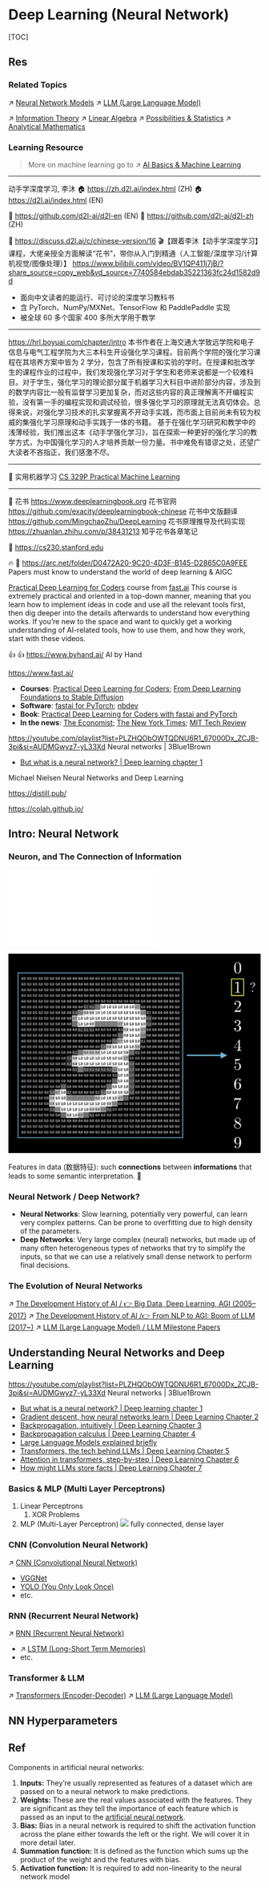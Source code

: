 # Deep Learning (Neural Network)

[TOC]



## Res
### Related Topics
↗ [Neural Network Models](2️⃣%20Neural%20Network%20Models%20🗿/Neural%20Network%20Models.md)
↗ [LLM (Large Language Model)](../../Natural%20Language%20Processing%20(NLP)/🦑%20LLM%20(Large%20Language%20Model)/LLM%20(Large%20Language%20Model).md)

↗ [Information Theory](../../../../🧮%20Mathematics/🧐%20Information%20Theory/Information%20Theory.md)
↗ [Linear Algebra](../../../../🧮%20Mathematics/🧊%20Algebra/Linear%20Algebra/Linear%20Algebra.md)
↗ [Possibilities & Statistics](../../../../🧮%20Mathematics/📐%20Measures%20(Measure%20Theory)/📊%20Possibilities%20&%20Statistics/Possibilities%20&%20Statistics.md)
↗ [Analytical Mathematics](../../../../🧮%20Mathematics/Analytical%20Mathematics/Analytical%20Mathematics.md)


### Learning Resource
>  More on machine learning go to ↗️ [AI Basics & Machine Learning](../AI%20Basics%20&%20Machine%20Learning.md)

---
动手学深度学习, 李沐
🏠 https://zh.d2l.ai/index.html (ZH)
🏠 https://d2l.ai/index.html (EN)

🚧 https://github.com/d2l-ai/d2l-en (EN)
🚧 https://github.com/d2l-ai/d2l-zh (ZH)

👥 https://discuss.d2l.ai/c/chinese-version/16
🎬【跟着李沐【动手学深度学习】课程，大佬亲授全方面解读“花书”，带你从入门到精通（人工智能/深度学习/计算机视觉/图像处理）】 https://www.bilibili.com/video/BV1QP411j7jB/?share_source=copy_web&vd_source=7740584ebdab35221363fc24d1582d9d
- 面向中文读者的能运行、可讨论的深度学习教科书
- 含 PyTorch、NumPy/MXNet、TensorFlow 和 PaddlePaddle 实现
- 被全球 60 多个国家 400 多所大学用于教学

---
https://hrl.boyuai.com/chapter/intro
本书作者在上海交通大学致远学院和电子信息与电气工程学院为大三本科生开设强化学习课程。目前两个学院的强化学习课程在其培养方案中皆为 2 学分，包含了所有授课和实验的学时。在授课和批改学生的课程作业的过程中，我们发现强化学习对于学生和老师来说都是一个较难科目。对于学生，强化学习的理论部分属于机器学习大科目中进阶部分内容，涉及到的数学内容比一般有监督学习更加复杂，而对这些内容的真正理解离不开编程实验，没有第一手的编程实现和调试经验，很多强化学习的原理就无法真切体会。总得来说，对强化学习技术的扎实掌握离不开动手实践，而市面上目前尚未有较为权威的集强化学习原理和动手实践于一体的书籍。
基于在强化学习研究和教学中的浅薄经验，我们推出这本《动手学强化学习》，旨在探索一种更好的强化学习的教学方式，为中国强化学习的人才培养贡献一份力量。书中难免有错谬之处，还望广大读者不吝指正，我们感激不尽。

---
🏫 实用机器学习 [CS 329P Practical Machine Learning](../../../../🗺%20CS%20Overview/💋%20Intro%20to%20Computer%20Science/👩🏼‍🏫%20Courses%20of%20Universities/Stanford/CS%20329P%20Practical%20Machine%20Learning/CS%20329P%20Practical%20Machine%20Learning.md)

---
📖 花书 
https://www.deeplearningbook.org 花书官网  
https://github.com/exacity/deeplearningbook-chinese 花书中文版翻译  
https://github.com/MingchaoZhu/DeepLearning 花书原理推导及代码实现  
https://zhuanlan.zhihu.com/p/38431213 知乎花书各章笔记

🏫 https://cs230.stanford.edu 

🔥 📄 https://arc.net/folder/D0472A20-9C20-4D3F-B145-D2865C0A9FEE
Papers must know to understand the world of deep learning & AIGC

[Practical Deep Learning for Coders](https://course.fast.ai/) course from [fast.ai](https://www.fast.ai/)
This course is extremely practical and oriented in a top-down manner, meaning that you learn how to implement ideas in code and use all the relevant tools first, then dig deeper into the details afterwards to understand how everything works. If you’re new to the space and want to quickly get a working understanding of AI-related tools, how to use them, and how they work, start with these videos.

👍 👍 https://www.byhand.ai/
AI by Hand

https://www.fast.ai/
- **Courses**: [Practical Deep Learning for Coders](https://course.fast.ai/); [From Deep Learning Foundations to Stable Diffusion](https://course.fast.ai/Lessons/part2.html)
- **Software**: [fastai for PyTorch](https://docs.fast.ai/); [nbdev](https://nbdev.fast.ai/)
- **Book**: [Practical Deep Learning for Coders with fastai and PyTorch](https://www.amazon.com/Deep-Learning-Coders-fastai-PyTorch/dp/1492045527)
- **In the news**: [The Economist](https://www.economist.com/business/2018/10/25/new-schemes-teach-the-masses-to-build-ai); [The New York Times](https://www.nytimes.com/2018/11/18/technology/artificial-intelligence-language.html); [MIT Tech Review](https://www.technologyreview.com/s/611858/small-team-of-ai-coders-beats-googles-code/)

https://youtube.com/playlist?list=PLZHQObOWTQDNU6R1_67000Dx_ZCJB-3pi&si=AUDMGwyz7-yL33Xd
Neural networks | 3Blue1Brown
- [But what is a neural network? | Deep learning chapter 1](https://youtu.be/aircAruvnKk?si=RiyEviyfGbC8YwS0)

Michael Nielsen
Neural Networks and Deep Learning

https://distill.pub/

https://colah.github.io/



## Intro: Neural Network
### Neuron, and The Connection of Information
![computing.excalidraw | 800](../../../../../Assets/Illustrations/Computer%20Science%20Philosophy/computing.excalidraw.md)

![|600](../../../../../Assets/Pics/Screenshot%202025-09-04%20at%2020.19.48.png)

Features in data (数据特征): such **connections** between **informations** that leads to some semantic interpretation. 🤔


### Neural Network / Deep Network?
- **Neural Networks**: Slow learning, potentially very powerful, can learn very complex patterns. Can be prone to overfitting due to high density of the parameters.
- **Deep Networks**: Very large complex (neural) networks, but made up of many often heterogeneous types of networks that try to simplify the inputs, so that we can use a relatively small dense network to perform final decisions.


### The Evolution of Neural Networks
↗ [The Development History of AI / 👉 Big Data, Deep Learning, AGI (2005–2017)](../The%20Development%20History%20of%20AI.md#👉%20Big%20Data,%20Deep%20Learning,%20AGI%20(2005–2017))
↗ [The Development History of AI /👉 From NLP to AGI: Boom of LLM (2017~)](../The%20Development%20History%20of%20AI.md#👉%20From%20NLP%20to%20AGI:%20Boom%20of%20LLM%20(2017~))
↗ [LLM (Large Language Model) / LLM Milestone Papers](../../Natural%20Language%20Processing%20(NLP)/🦑%20LLM%20(Large%20Language%20Model)/LLM%20(Large%20Language%20Model).md#LLM%20Milestone%20Papers)



## Understanding Neural Networks and Deep Learning
https://youtube.com/playlist?list=PLZHQObOWTQDNU6R1_67000Dx_ZCJB-3pi&si=AUDMGwyz7-yL33Xd
Neural networks | 3Blue1Brown
- [But what is a neural network? | Deep learning chapter 1](https://youtu.be/aircAruvnKk?si=RiyEviyfGbC8YwS0)
- [Gradient descent, how neural networks learn | Deep Learning Chapter 2](https://youtu.be/IHZwWFHWa-w?si=DqZgN_65JZfHX-81)
- [Backpropagation, intuitively | Deep Learning Chapter 3](https://youtu.be/Ilg3gGewQ5U?si=yYl6Vi6Sb-NxWbh5)
- [Backpropagation calculus | Deep Learning Chapter 4](https://youtu.be/tIeHLnjs5U8?si=w84SrOkyDnMwKSk7)
- [Large Language Models explained briefly](https://youtu.be/LPZh9BOjkQs?si=7CRyWTVnx3BIGQGy)
- [Transformers, the tech behind LLMs | Deep Learning Chapter 5](https://youtu.be/wjZofJX0v4M?si=cLC36CWJiJPKQJgT)
- [Attention in transformers, step-by-step | Deep Learning Chapter 6](https://youtu.be/eMlx5fFNoYc?si=UqpVj1vDxOtWAnlc)
- [How might LLMs store facts | Deep Learning Chapter 7](https://youtu.be/9-Jl0dxWQs8?si=jJPuNPfLV6AtWNJa)


### Basics & MLP (Multi Layer Perceptrons)
1. Linear Perceptrons
	1. XOR Problems
2. MLP (Multi-Layer Perceptron)
![](../../../../../../../../Assets/Pics/Screenshot%202023-01-29%20at%2012.54.02%20AM.png)
fully connected, dense layer


### CNN (Convolution Neural Network)
↗ [CNN (Convolutional Neural Network)](2️⃣%20Neural%20Network%20Models%20🗿/CNN%20(Convolutional%20Neural%20Network)/CNN%20(Convolutional%20Neural%20Network).md)
- [VGGNet](2️⃣%20Neural%20Network%20Models%20🗿/CNN%20(Convolutional%20Neural%20Network)/VGGNet/VGGNet.md)
- [YOLO (You Only Look Once)](2️⃣%20Neural%20Network%20Models%20🗿/CNN%20(Convolutional%20Neural%20Network)/YOLO%20(You%20Only%20Look%20Once)/YOLO%20(You%20Only%20Look%20Once).md)
- etc.


### RNN (Recurrent Neural Network)
↗ [RNN (Recurrent Neural Network)](2️⃣%20Neural%20Network%20Models%20🗿/RNN%20(Recurrent%20Neural%20Network)/RNN%20(Recurrent%20Neural%20Network).md)
- ↗ [LSTM (Long-Short Term Memories)](2️⃣%20Neural%20Network%20Models%20🗿/RNN%20(Recurrent%20Neural%20Network)/LSTM%20(Long-Short%20Term%20Memories)/LSTM%20(Long-Short%20Term%20Memories).md)
- etc.


### Transformer & LLM
↗ [Transformers (Encoder-Decoder)](2️⃣%20Neural%20Network%20Models%20🗿/Transformers%20(Encoder-Decoder)/Transformers%20(Encoder-Decoder).md)
↗ [LLM (Large Language Model)](../../Natural%20Language%20Processing%20(NLP)/🦑%20LLM%20(Large%20Language%20Model)/LLM%20(Large%20Language%20Model).md)



## NN Hyperparameters



## Ref
[Deep Learning vs. Machine Learning]: https://dzone.com/articles/deep-learning-vs-machine-learning-the-hottest-topi

[What Is the Necessity of Bias in Neural Networks?]: https://www.turing.com/kb/necessity-of-bias-in-neural-networks#components-in-artificial-neural-networks
Components in artificial neural networks:
1.  **Inputs:** They’re usually represented as features of a dataset which are passed on to a neural network to make predictions.
2.  **Weights:** These are the real values associated with the features. They are significant as they tell the importance of each feature which is passed as an input to the [artificial neural network](https://www.turing.com/kb/importance-of-artificial-neural-networks-in-artificial-intelligence).
3.  **Bias:** Bias in a neural network is required to shift the activation function across the plane either towards the left or the right. We will cover it in more detail later.
4.  **Summation function:** It is defined as the function which sums up the product of the weight and the features with bias.
5.  **Activation function:** It is required to add non-linearity to the neural network model

[AAAI2024 | 分享10篇优秀论文，涉及图神经网络、大模型优化、表格分析等热门话题]: https://mp.weixin.qq.com/s/F7X8N_wUyZQNhDtIfHm17Q
